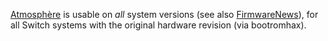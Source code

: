 [Atmosphère](https://github.com/Atmosphere-NX/Atmosphere) is usable on
*all* system versions (see also
[FirmwareNews](FirmwareNews.md "wikilink")), for all Switch systems with
the original hardware revision (via bootromhax).
